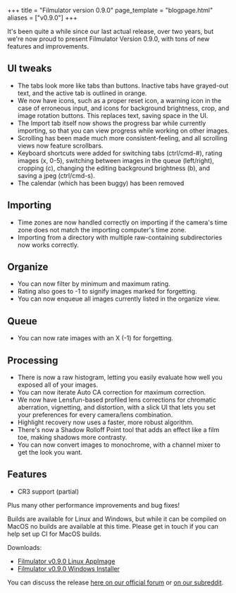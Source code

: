 +++
title = "Filmulator version 0.9.0"
page_template = "blogpage.html"
aliases = ["v0.9.0"]
+++

It's been quite a while since our last actual release, over two years, but we're now proud to present Filmulator Version 0.9.0, with tons of new features and improvements.

## UI tweaks

* The tabs look more like tabs than buttons. Inactive tabs have grayed-out text, and the active tab is outlined in orange.
* We now have icons, such as a proper reset icon, a warning icon in the case of erroneous input, and icons for background brightness, crop, and image rotation buttons. This replaces text, saving space in the UI.
* The Import tab itself now shows the progress bar while currently importing, so that you can view progress while working on other images.
* Scrolling has been made much more consistent-feeling, and all scrolling views now feature scrollbars.
* Keyboard shortcuts were added for switching tabs (ctrl/cmd-#), rating images (x, 0-5), switching between images in the queue (left/right), cropping (c), changing the editing background brightness (b), and saving a jpeg (ctrl/cmd-s).
* The calendar (which has been buggy) has been removed

## Importing

* Time zones are now handled correctly on importing if the camera's time zone does not match the importing computer's time zone.
* Importing from a directory with multiple raw-containing subdirectories now works correctly.

## Organize

* You can now filter by minimum and maximum rating.
* Rating also goes to -1 to signify images marked for forgetting.
* You can now enqueue all images currently listed in the organize view.

## Queue

* You can now rate images with an X (-1) for forgetting.

## Processing

* There is now a raw histogram, letting you easily evaluate how well you exposed all of your images.
* You can now iterate Auto CA correction for maximum correction.
* We now have Lensfun-based profiled lens corrections for chromatic aberration, vignetting, and distortion, with a slick UI that lets you set your preferences for every camera/lens combination.
* Highlight recovery now uses a faster, more robust algorithm.
* There's now a Shadow Rolloff Point tool that adds an effect like a film toe, making shadows more contrasty.
* You can now convert images to monochrome, with a channel mixer to get the look you want.

## Features

* CR3 support (partial)

Plus many other performance improvements and bug fixes!

Builds are available for Linux and Windows, but while it can be compiled on MacOS no builds are available at this time. Please get in touch if you can help set up CI for MacOS builds.

Downloads:

* [Filmulator v0.9.0 Linux AppImage](https://github.com/CarVac/filmulator-gui/releases/download/v0.9.0/Filmulator_v0.9.0.AppImage)
* [Filmulator v0.9.0 Windows Installer](https://github.com/CarVac/filmulator-gui/releases/download/v0.9.0/Filmulator_v0.9.0.exe)

You can discuss the release [here on our official forum](https://discuss.pixls.us/t/filmulator-v0-9-0-released/20297) or [on our subreddit](https://www.reddit.com/r/Filmulator/).
